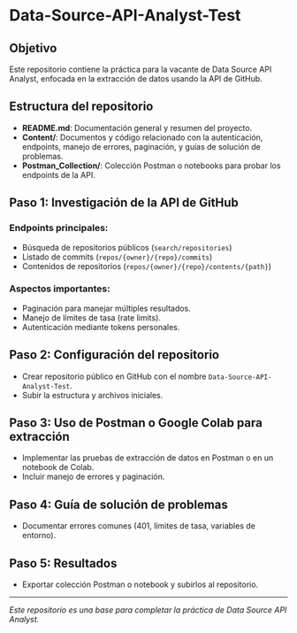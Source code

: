 # Data-Source-API-Analyst-Test

## Objetivo
Este repositorio contiene la práctica para la vacante de Data Source API Analyst, enfocada en la extracción de datos usando la API de GitHub.

## Estructura del repositorio

- **README.md**: Documentación general y resumen del proyecto.
- **Content/**: Documentos y código relacionado con la autenticación, endpoints, manejo de errores, paginación, y guías de solución de problemas.
- **Postman_Collection/**: Colección Postman o notebooks para probar los endpoints de la API.

## Paso 1: Investigación de la API de GitHub

### Endpoints principales:
- Búsqueda de repositorios públicos (`search/repositories`)
- Listado de commits (`repos/{owner}/{repo}/commits`)
- Contenidos de repositorios (`repos/{owner}/{repo}/contents/{path}`)

### Aspectos importantes:
- Paginación para manejar múltiples resultados.
- Manejo de límites de tasa (rate limits).
- Autenticación mediante tokens personales.

## Paso 2: Configuración del repositorio

- Crear repositorio público en GitHub con el nombre `Data-Source-API-Analyst-Test`.
- Subir la estructura y archivos iniciales.

## Paso 3: Uso de Postman o Google Colab para extracción

- Implementar las pruebas de extracción de datos en Postman o en un notebook de Colab.
- Incluir manejo de errores y paginación.

## Paso 4: Guía de solución de problemas

- Documentar errores comunes (401, límites de tasa, variables de entorno).

## Paso 5: Resultados

- Exportar colección Postman o notebook y subirlos al repositorio.

---

*Este repositorio es una base para completar la práctica de Data Source API Analyst.*
